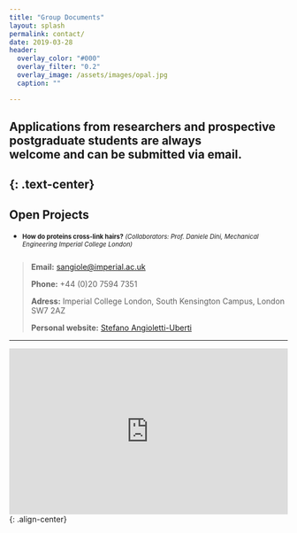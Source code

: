```yaml
---
title: "Group Documents"
layout: splash
permalink: contact/
date: 2019-03-28
header:
  overlay_color: "#000"
  overlay_filter: "0.2"
  overlay_image: /assets/images/opal.jpg
  caption: ""

---
```


## Applications from researchers and prospective postgraduate students are always <br /> welcome and can be submitted via email. 
{: .text-center}
---

## Open Projects
* <p style="font-size:80%"> <strong>How do proteins cross-link hairs?</strong> <em>(Collaborators: Prof. Daniele Dini, Mechanical Engineering Imperial College London)</em></p>

  <div style="text-align: center;">
    <div style="display: inline-block; text-align: left;">
<blockquote title="Blockquote title">
  <p> <strong>Email:</strong> <a href="mailto:sangiole@imperial.ac.uk"> sangiole@imperial.ac.uk </a> <br />
    
  <strong>Phone:</strong> +44 (0)20 7594 7351 <br />
  
  
   <strong>Adress:</strong> Imperial College London, South Kensington Campus, London SW7 2AZ <br />
   
   <strong>Personal website:</strong> <a href="https://www.imperial.ac.uk/people/s.angioletti-uberti07">Stefano Angioletti-Uberti</a>
  </p>
</blockquote>
 
  
---

<iframe src="https://www.google.com/maps/embed?pb=!1m18!1m12!1m3!1d9935.142508862944!2d-0.1836317984580645!3d51.49880130134745!2m3!1f0!2f0!3f0!3m2!1i1024!2i768!4f13.1!3m3!1m2!1s0x48760567da220a01%3A0x31911b371c692e86!2sImperial+College+London!5e0!3m2!1sde!2suk!4v1549637016161" width="100%" height="300" frameborder="0" style="border:0" allowfullscreen></iframe>{: .align-center}
